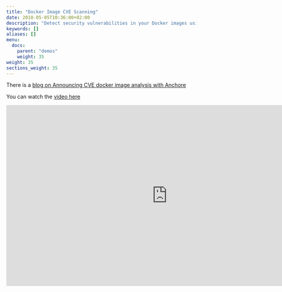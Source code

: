 ```yaml
---
title: "Docker Image CVE Scanning"
date: 2018-05-05T10:36:00+02:00
description: "Detect security vulnerabilities in your Docker images using Anchore" 
keywords: []
aliases: []
menu:
  docs:
    parent: "demos"
    weight: 35
weight: 35
sections_weight: 35
---
```


There is a [blog on Announcing CVE docker image analysis with Anchore](https://jenkins.io/blog/2018/05/08/jenkins-x-anchore/)

You can watch the [video here](https://www.youtube.com/watch?v=rB8Sw0FqCQk) 

<iframe width="854" height="480" src="https://www.youtube.com/embed/rB8Sw0FqCQk" frameborder="0" allow="autoplay; encrypted-media" allowfullscreen></iframe>
